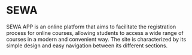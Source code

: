 # SEWA
SEWA APP is an online platform that aims to facilitate the registration process for online courses, allowing students to access a wide range of courses in a modern and convenient way. The site is characterized by its simple design and easy navigation between its different sections.
